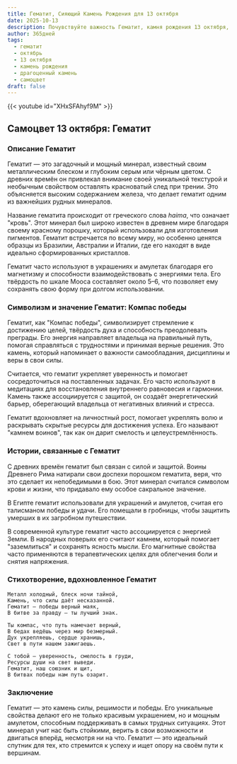 ```yaml
---
title: Гематит, Сияющий Камень Рождения для 13 октября
date: 2025-10-13
description: Почувствуйте важность Гематит, камня рождения 13 октября, который символизирует Компас победы. Пусть его красота и значение осветят ваш день.
author: 365дней
tags:
  - гематит
  - октябрь
  - 13 октября
  - камень рождения
  - драгоценный камень
  - самоцвет
draft: false
---
```


{{< youtube id="XHxSFAhyf9M" >}}

## Самоцвет 13 октября: Гематит

### Описание Гематит

Гематит — это загадочный и мощный минерал, известный своим металлическим блеском и глубоким серым или чёрным цветом. С древних времён он привлекал внимание своей уникальной текстурой и необычным свойством оставлять красноватый след при трении. Это объясняется высоким содержанием железа, что делает гематит одним из важнейших рудных минералов.

Название гематита происходит от греческого слова _haima_, что означает "кровь". Этот минерал был широко известен в древнем мире благодаря своему красному порошку, который использовали для изготовления пигментов. Гематит встречается по всему миру, но особенно ценятся образцы из Бразилии, Австралии и Италии, где его находят в виде идеально сформированных кристаллов.

Гематит часто используют в украшениях и амулетах благодаря его магнетизму и способности взаимодействовать с энергиями тела. Его твёрдость по шкале Мооса составляет около 5–6, что позволяет ему сохранять свою форму при долгом использовании.

### Символизм и значение Гематит: Компас победы

Гематит, как "Компас победы", символизирует стремление к достижению целей, твёрдость духа и способность преодолевать преграды. Его энергия направляет владельца на правильный путь, помогая справляться с трудностями и принимая верные решения. Это камень, который напоминает о важности самообладания, дисциплины и веры в свои силы.

Считается, что гематит укрепляет уверенность и помогает сосредоточиться на поставленных задачах. Его часто используют в медитациях для восстановления внутреннего равновесия и гармонии. Камень также ассоциируется с защитой, он создаёт энергетический барьер, оберегающий владельца от негативных влияний и стресса.

Гематит вдохновляет на личностный рост, помогает укреплять волю и раскрывать скрытые ресурсы для достижения успеха. Его называют "камнем воинов", так как он дарит смелость и целеустремлённость.

### Истории, связанные с Гематит

С древних времён гематит был связан с силой и защитой. Воины Древнего Рима натирали свои доспехи порошком гематита, веря, что это сделает их непобедимыми в бою. Этот минерал считался символом крови и жизни, что придавало ему особое сакральное значение.

В Египте гематит использовали для украшений и амулетов, считая его талисманом победы и удачи. Его помещали в гробницы, чтобы защитить умерших в их загробном путешествии.

В современной культуре гематит часто ассоциируется с энергией Земли. В народных поверьях его считают камнем, который помогает "заземлиться" и сохранять ясность мысли. Его магнитные свойства часто применяются в терапевтических целях для облегчения боли и снятия напряжения.

### Стихотворение, вдохновленное Гематит

```
Металл холодный, блеск ночи тайной,  
Камень, что силы даёт несказанной.  
Гематит — победы верный маяк,  
В битве за правду — ты лучший знак.

Ты компас, что путь намечает верный,  
В бедах ведёшь через мир безмерный.  
Дух укрепляешь, сердце хранишь,  
Свет в пути нашем зажигаешь.

С тобой — уверенность, смелость в груди,  
Ресурсы души на свет выведи.  
Гематит, наш союзник и щит,  
В битвах победы нам путь озарит.
```

### Заключение

Гематит — это камень силы, решимости и победы. Его уникальные свойства делают его не только красивым украшением, но и мощным амулетом, способным поддерживать в самых трудных ситуациях. Этот минерал учит нас быть стойкими, верить в свои возможности и двигаться вперёд, несмотря ни на что. Гематит — это идеальный спутник для тех, кто стремится к успеху и ищет опору на своём пути к вершинам.